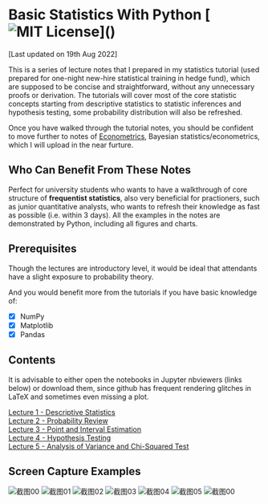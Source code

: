 # Basic Statistics With Python [![MIT License](https://img.shields.io/apm/l/atomic-design-ui.svg?)]()
[Last updated on 19th Aug 2022]

This is a series of lecture notes that I prepared in my statistics tutorial (used prepared for one-night new-hire statistical training in hedge fund), which are supposed to be concise and straightforward, without any unnecessary proofs or derivation. The tutorials will cover most of the core statistic concepts starting from descriptive statistics to statistic inferences and hypothesis testing, some probability distribution will also be refreshed. 

Once you have walked through the tutorial notes, you should be confident to move further to notes of <a href='https://github.com/MacroAnalyst/Basic_Econometrics_With_Python' target='_blank'>Econometrics</a>, Bayesian statistics/econometrics, which I will upload in the near furture.

## Who Can Benefit From These Notes
Perfect for university students who wants to have a walkthrough of core structure of **frequentist statistics**, also very beneficial for practioners, such as junior quantitative analysts, who wants to refresh their knowledge as fast as possible (i.e. within 3 days). All the examples in the notes are demonstrated by Python, including all figures and charts.

## Prerequisites
Though the lectures are introductory level, it would be ideal that attendants have a slight exposure to probability theory.

And you would benefit more from the tutorials if you have basic knowledge of: 
- [x] NumPy
- [x] Matplotlib
- [x] Pandas

## Contents
It is advisable to either open the notebooks in Jupyter nbviewers (links below) or download them, since github has frequent rendering glitches in LaTeX and sometimes even missing a plot.

[Lecture 1 - Descriptive Statistics](https://nbviewer.jupyter.org/github/MacroAnalyst/Basic_Statistics_With_Python/blob/main/Chapter%201%20-%20Descriptive%20Statistics.ipynb)<br>
[Lecture 2 - Probability Review](https://nbviewer.jupyter.org/github/MacroAnalyst/Basic_Statistics_With_Python/blob/main/Chapter%202%20-%20Probability%20Review.ipynb)<br>
[Lecture 3 - Point and Interval Estimation](https://nbviewer.jupyter.org/github/MacroAnalyst/Basic_Statistics_With_Python/blob/main/Chapter%203%20-%20Point%20and%20Interval%20Estimation.ipynb)<br>
[Lecture 4 - Hypothesis Testing](https://nbviewer.jupyter.org/github/MacroAnalyst/Basic_Statistics_With_Python/blob/main/Chapter%204%20-%20Hypothesis%20Testing.ipynb)<br>
[Lecture 5 - Analysis of Variance and Chi-Squared Test](https://nbviewer.jupyter.org/github/MacroAnalyst/Basic_Statistics_With_Python/blob/main/Chapter%205%20-%20Analysis%20of%20Variance%20and%20Chi-Squared%20Test.ipynb)<br>

## Screen Capture Examples
![截图00](https://user-images.githubusercontent.com/59842360/125285980-2afc6580-e313-11eb-8169-7c0661cb8684.jpg)
![截图01](https://user-images.githubusercontent.com/59842360/125285987-2cc62900-e313-11eb-8581-eddef58740a9.jpg)
![截图02](https://user-images.githubusercontent.com/59842360/125285995-2df75600-e313-11eb-89eb-29dd7fa53557.jpg)
![截图03](https://user-images.githubusercontent.com/59842360/125286000-2e8fec80-e313-11eb-8b5b-8032bf25f9ba.jpg)
![截图04](https://user-images.githubusercontent.com/59842360/125286004-2fc11980-e313-11eb-9c1f-d13c7456673c.jpg)
![截图05](https://user-images.githubusercontent.com/59842360/125286008-30f24680-e313-11eb-9b7b-d7b0db2a3397.jpg)
![截图00](https://user-images.githubusercontent.com/59842360/144809583-cb082f8f-dde5-420a-a3cf-1c9c2f45a3fd.jpg)
